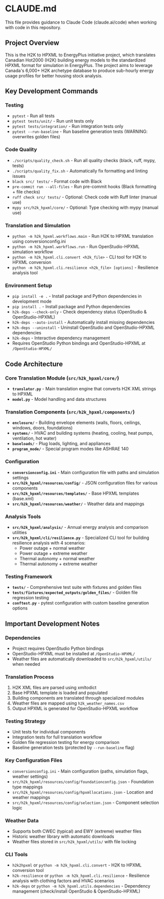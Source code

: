 # CLAUDE.md

This file provides guidance to Claude Code (claude.ai/code) when working with code in this repository.

## Project Overview

This is the H2K to HPXML to EnergyPlus initiative project, which translates Canadian Hot2000 (H2K) building energy models to the standardized HPXML format for simulation in EnergyPlus. The project aims to leverage Canada's 6,000+ H2K archetype database to produce sub-hourly energy usage profiles for better housing stock analysis.

## Key Development Commands

### Testing
- `pytest` - Run all tests
- `pytest tests/unit/` - Run unit tests only
- `pytest tests/integration/` - Run integration tests only
- `pytest --run-baseline` - Run baseline generation tests (WARNING: overwrites golden files)

### Code Quality
- `./scripts/quality_check.sh` - Run all quality checks (black, ruff, mypy, tests)
- `./scripts/quality_fix.sh` - Automatically fix formatting and linting issues
- `black src/ tests/` - Format code with Black
- `pre-commit run --all-files` - Run pre-commit hooks (Black formatting + file checks)
- `ruff check src/ tests/` - Optional: Check code with Ruff linter (manual use)
- `mypy src/h2k_hpxml/core/` - Optional: Type checking with mypy (manual use)

### Translation and Simulation
- `python -m h2k_hpxml.workflows.main` - Run H2K to HPXML translation using conversionconfig.ini
- `python -m h2k_hpxml.workflows.run` - Run OpenStudio-HPXML simulation workflow
- `python -m h2k_hpxml.cli.convert <h2k_file>` - CLI tool for H2K to HPXML conversion
- `python -m h2k_hpxml.cli.resilience <h2k_file> [options]` - Resilience analysis tool

### Environment Setup
- `pip install -e .` - Install package and Python dependencies in development mode
- `pip install .` - Install package and Python dependencies
- `h2k-deps --check-only` - Check dependency status (OpenStudio & OpenStudio-HPXML)
- `h2k-deps --auto-install` - Automatically install missing dependencies
- `h2k-deps --uninstall` - Uninstall OpenStudio and OpenStudio-HPXML dependencies
- `h2k-deps` - Interactive dependency management
- Requires OpenStudio Python bindings and OpenStudio-HPXML at `/OpenStudio-HPXML/`

## Code Architecture

### Core Translation Module (`src/h2k_hpxml/core/`)
- **`translator.py`** - Main translation engine that converts H2K XML strings to HPXML
- **`model.py`** - Model handling and data structures

### Translation Components (`src/h2k_hpxml/components/`)
- **`enclosure/`** - Building envelope elements (walls, floors, ceilings, windows, doors, foundations)
- **`systems/`** - HVAC and building systems (heating, cooling, heat pumps, ventilation, hot water)
- **`baseloads/`** - Plug loads, lighting, and appliances
- **`program_mode/`** - Special program modes like ASHRAE 140

### Configuration
- **`conversionconfig.ini`** - Main configuration file with paths and simulation settings
- **`src/h2k_hpxml/resources/config/`** - JSON configuration files for various components
- **`src/h2k_hpxml/resources/templates/`** - Base HPXML templates (base.xml)
- **`src/h2k_hpxml/resources/weather/`** - Weather data and mappings

### Analysis Tools
- **`src/h2k_hpxml/analysis/`** - Annual energy analysis and comparison utilities
- **`src/h2k_hpxml/cli/resilience.py`** - Specialized CLI tool for building resilience analysis with 4 scenarios:
  - Power outage + normal weather
  - Power outage + extreme weather
  - Thermal autonomy + normal weather
  - Thermal autonomy + extreme weather

### Testing Framework
- **`tests/`** - Comprehensive test suite with fixtures and golden files
- **`tests/fixtures/expected_outputs/golden_files/`** - Golden file regression testing
- **`conftest.py`** - pytest configuration with custom baseline generation options

## Important Development Notes

### Dependencies
- Project requires OpenStudio Python bindings
- OpenStudio-HPXML must be installed at `/OpenStudio-HPXML/`
- Weather files are automatically downloaded to `src/h2k_hpxml/utils/` when needed

### Translation Process
1. H2K XML files are parsed using xmltodict
2. Base HPXML template is loaded and populated
3. Building components are translated through specialized modules
4. Weather files are mapped using `h2k_weather_names.csv`
5. Output HPXML is generated for OpenStudio-HPXML workflow

### Testing Strategy
- Unit tests for individual components
- Integration tests for full translation workflow
- Golden file regression testing for energy comparison
- Baseline generation tests (protected by `--run-baseline` flag)

### Key Configuration Files
- `conversionconfig.ini` - Main configuration (paths, simulation flags, weather settings)
- `src/h2k_hpxml/resources/config/foundationconfig.json` - Foundation type mappings
- `src/h2k_hpxml/resources/config/hpxmllocations.json` - Location and weather mappings
- `src/h2k_hpxml/resources/config/selection.json` - Component selection logic

### Weather Data
- Supports both CWEC (typical) and EWY (extreme) weather files
- Historic weather library with automatic downloads
- Weather files stored in `src/h2k_hpxml/utils/` with file locking

### CLI Tools
- `h2k2hpxml` or `python -m h2k_hpxml.cli.convert` - H2K to HPXML conversion tool
- `h2k-resilience` or `python -m h2k_hpxml.cli.resilience` - Resilience analysis with clothing factors and HVAC scenarios
- `h2k-deps` or `python -m h2k_hpxml.utils.dependencies` - Dependency management (check/install OpenStudio & OpenStudio-HPXML)
